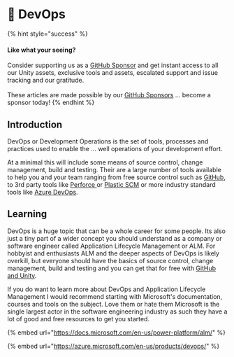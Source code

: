 # 🚧 DevOps

{% hint style="success" %}
#### Like what your seeing?

Consider supporting us as a [GitHub Sponsor](../../../become-a-sponsor/) and get instant access to all our Unity assets, exclusive tools and assets, escalated support and issue tracking and our gratitude.\
\
These articles are made possible by our [GitHub Sponsors](https://github.com/sponsors/heathen-engineering) ... become a sponsor today!
{% endhint %}

## Introduction

DevOps or Development Operations is the set of tools, processes and practices used to enable the ... well operations of your development effort.&#x20;

At a minimal this will include some means of source control, change management, build and testing. Their are a large number of tools available to help you and your team ranging from free source control such as [GitHub](git-control-and-unity.md), to 3rd party tools like [Perforce ](https://www.perforce.com/)or [Plastic SCM](https://www.plasticscm.com/) or more industry standard tools like [Azure DevOps](https://azure.microsoft.com/en-us/products/devops/).

## Learning

DevOps is a huge topic that can be a whole career for some people. Its also just a tiny part of a wider concept you should understand as a company or software engineer called Application Lifecycle Management or ALM. For hobbyist and enthusiasts ALM and the deeper aspects of DevOps is likely overkill, but everyone should have the basics of source control, change management, build and testing and you can get that for free with [GitHub and Unity](git-control-and-unity.md).

If you do want to learn more about DevOps and Application Lifecycle Management I would recommend starting with Microsoft's documentation, courses and tools on the subject. Love them or hate them Microsoft is the single largest actor in the software engineering industry as such they have a lot of good and free resources to get you started.

{% embed url="https://docs.microsoft.com/en-us/power-platform/alm/" %}

{% embed url="https://azure.microsoft.com/en-us/products/devops/" %}
